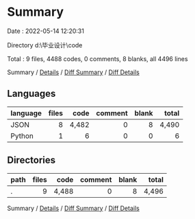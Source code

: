 # Summary

Date : 2022-05-14 12:20:31

Directory d:\毕业设计\code

Total : 9 files,  4488 codes, 0 comments, 8 blanks, all 4496 lines

Summary / [Details](details.md) / [Diff Summary](diff.md) / [Diff Details](diff-details.md)

## Languages
| language | files | code | comment | blank | total |
| :--- | ---: | ---: | ---: | ---: | ---: |
| JSON | 8 | 4,482 | 0 | 8 | 4,490 |
| Python | 1 | 6 | 0 | 0 | 6 |

## Directories
| path | files | code | comment | blank | total |
| :--- | ---: | ---: | ---: | ---: | ---: |
| . | 9 | 4,488 | 0 | 8 | 4,496 |

Summary / [Details](details.md) / [Diff Summary](diff.md) / [Diff Details](diff-details.md)